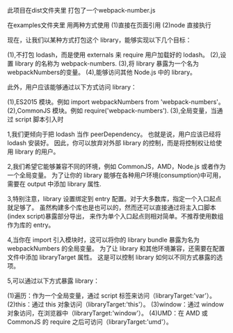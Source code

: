 此项目在dist文件夹里 打包了一个webpack-number.js

在examples文件夹里 用两种方式使用
(1)直接在页面引用
(2)node 直接执行






现在，让我们以某种方式打包这个 library，能够实现以下几个目标：

(1),不打包 lodash，而是使用 externals 来 require 用户加载好的 lodash。
(2),设置 library 的名称为 webpack-numbers.
(3),将 library 暴露为一个名为 webpackNumbers的变量。
(4),能够访问其他 Node.js 中的 library。

此外，用户应该能够通过以下方式访问 library：

(1),ES2015 模块。例如 import webpackNumbers from 'webpack-numbers'。
(2),CommonJS 模块。例如 require('webpack-numbers').
(3),全局变量，当通过 script 脚本引入时



1,我们更倾向于把 lodash 当作 peerDependency。
也就是说，用户应该已经将 lodash 安装好。
因此，你可以放弃对外部 library 的控制，而是将控制权让给使用 library 的用户。



2,我们希望它能够兼容不同的环境，例如 CommonJS，AMD，Node.js 或者作为一个全局变量。
为了让你的 library 能够在各种用户环境(consumption)中可用，需要在 output 中添加 library 属性.



3,特别注意，library 设置绑定到 entry 配置。对于大多数库，指定一个入口起点就足够了。
虽然构建多个库也是也可以的，然而还可以直接通过将主入口脚本(index script)暴露部分导出，
来作为单个入口起点则相对简单。不推荐使用数组作为库的 entry。


4,当你在 import 引入模块时，这可以将你的 library bundle 暴露为名为 webpackNumbers 的全局变量。
为了让 library 和其他环境兼容，还需要在配置文件中添加 libraryTarget 属性。
这是可以控制 library 如何以不同方式暴露的选项。

5,可以通过以下方式暴露 library：

  (1)遍历：作为一个全局变量，通过 script 标签来访问（libraryTarget:'var'）。
  (2)this：通过 this 对象访问（libraryTarget:'this'）。
  (3)window：通过 window 对象访问，在浏览器中（libraryTarget:'window'）。
  (4)UMD：在 AMD 或 CommonJS 的 require 之后可访问（libraryTarget:'umd'）。

